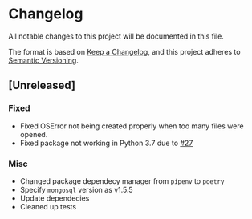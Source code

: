 # Changelog
All notable changes to this project will be documented in this file.

The format is based on [Keep a Changelog](https://keepachangelog.com/en/1.0.0/),
and this project adheres to
[Semantic Versioning](https://semver.org/spec/v2.0.0.html).

## [Unreleased]

### Fixed

- Fixed OSError not being created properly when too many files were opened.
- Fixed package not working in Python 3.7 due to
  [#27](https://github.com/nqminds/nqm-iot-database-py/issues/27)

### Misc

- Changed package dependecy manager from `pipenv` to `poetry`
- Specify `mongosql` version as v1.5.5
- Update dependecies
- Cleaned up tests
